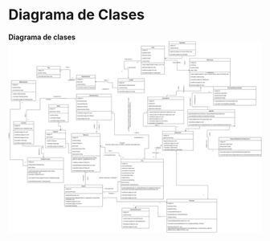 # Diagrama de Clases

**Diagrama de clases**
<br>
<img src="../Images/Diagrama-Clases/diagrama_de_clases.png" alt="Diagrama de Clases" width="1000">